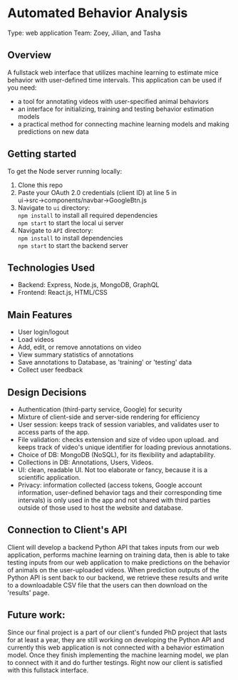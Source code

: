 # Automated Behavior Analysis 

Type: web application
Team: Zoey, Jilian, and Tasha

## Overview
A fullstack web interface that utilizes machine learning to estimate mice behavior with user-defined time intervals. This application can be used if you need:
- a tool for annotating videos with user-specified animal behaviors
- an interface for initializing, training and testing behavior estimation models
- a practical method for connecting machine learning models and making predictions on new data

## Getting started
To get the Node server running locally:<br/>
1. Clone this repo<br/>
2. Paste your OAuth 2.0 credentials (client ID) at line 5 in<br/>
ui->src->components/navbar->GoogleBtn.js<br/>
3. Navigate to `ui` directory:<br/>
`npm install` to install all required dependencies<br/>
`npm start` to start the local ui server<br/>
3. Navigate to `API` directory:<br/>
`npm install` to install dependencies<br/>
`npm start` to start the backend server <br/>

## Technologies Used
- Backend: Express, Node.js, MongoDB, GraphQL
- Frontend: React.js, HTML/CSS


## Main Features
- User login/logout
- Load videos
- Add, edit, or remove annotations on video
- View summary statistics of annotations
- Save annotations to Database, as 'training' or 'testing' data
- Collect user feedback

## Design Decisions
- Authentication (third-party service, Google) for security
- Mixture of client-side and server-side rendering for efficiency
- User session: keeps track of session variables, and validates user to access parts of the app.
- File validation: checks extension and size of video upon upload. and keeps track of video's unique identifier for loading previous annotations.
- Choice of DB: MongoDB (NoSQL), for its flexibility and adaptability.
- Collections in DB: Annotations, Users, Videos. 
- UI: clean, readable UI. Not too elaborate or fancy, because it is a scientific application.
- Privacy: information collected (access tokens, Google account information, user-defined behavior tags and their corresponding time intervals) is only used in the app and not shared with third parties outside of those used to host the website and database.

## Connection to Client's API
Client will develop a backend Python API that takes inputs from our web application, performs machine learning on training data, then is able to take testing inputs from our web application to make predictions on the behavior of animals on the user-uploaded videos. When prediction outputs of the Python API is sent back to our backend, we retrieve these results and write to a downloadable CSV file that the users can then download on the 'results' page. 

## Future work:
Since our final project is a part of our client's funded PhD project that lasts for at least a year, they are still working on developing the Python API and currently this web application is not connected with a behavior estimation model. Once they finish implementing the machine learning model, we plan to connect with it and do further testings. Right now our client is satisfied with this fullstack interface.
